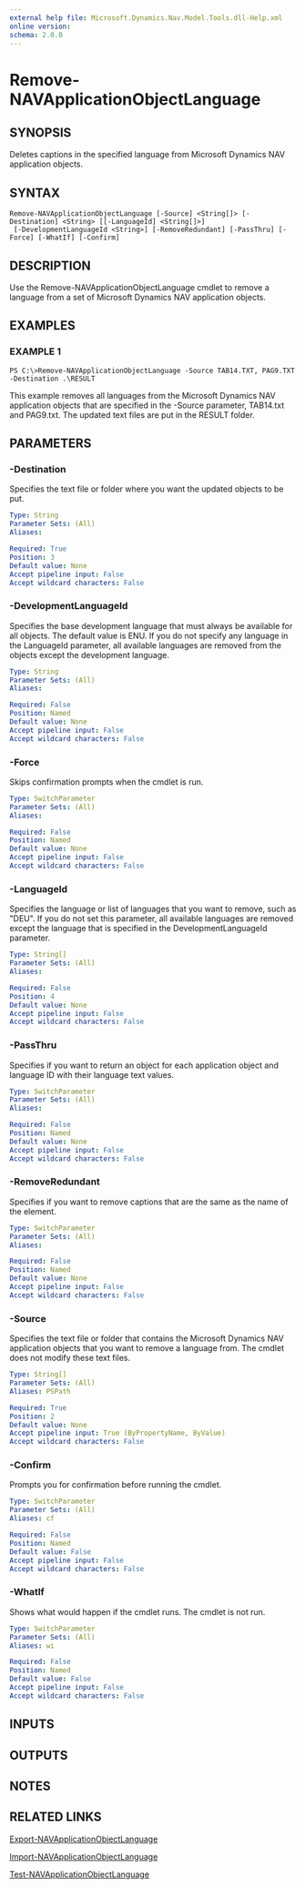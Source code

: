 ```yaml
---
external help file: Microsoft.Dynamics.Nav.Model.Tools.dll-Help.xml
online version:
schema: 2.0.0
---
```


# Remove-NAVApplicationObjectLanguage

## SYNOPSIS
Deletes captions in the specified language from Microsoft Dynamics NAV application objects.

## SYNTAX

```
Remove-NAVApplicationObjectLanguage [-Source] <String[]> [-Destination] <String> [[-LanguageId] <String[]>]
 [-DevelopmentLanguageId <String>] [-RemoveRedundant] [-PassThru] [-Force] [-WhatIf] [-Confirm]
```

## DESCRIPTION
Use the Remove-NAVApplicationObjectLanguage cmdlet to remove a language from a set of Microsoft Dynamics NAV application objects.

## EXAMPLES

### EXAMPLE 1
```
PS C:\>Remove-NAVApplicationObjectLanguage -Source TAB14.TXT, PAG9.TXT -Destination .\RESULT
```

This example removes all languages from the Microsoft Dynamics NAV application objects that are specified in the -Source parameter, TAB14.txt and PAG9.txt.
The updated text files are put in the RESULT folder.

## PARAMETERS

### -Destination
Specifies the text file or folder where you want the updated objects to be put.

```yaml
Type: String
Parameter Sets: (All)
Aliases:

Required: True
Position: 3
Default value: None
Accept pipeline input: False
Accept wildcard characters: False
```

### -DevelopmentLanguageId
Specifies the base development language that must always be available for all objects.
The default value is ENU.
If you do not specify any language in the LanguageId parameter, all available languages are removed from the objects except the development language.

```yaml
Type: String
Parameter Sets: (All)
Aliases:

Required: False
Position: Named
Default value: None
Accept pipeline input: False
Accept wildcard characters: False
```

### -Force
Skips confirmation prompts when the cmdlet is run.

```yaml
Type: SwitchParameter
Parameter Sets: (All)
Aliases:

Required: False
Position: Named
Default value: None
Accept pipeline input: False
Accept wildcard characters: False
```

### -LanguageId
Specifies the language or list of languages that you want to remove, such as "DEU".
If you do not set this parameter, all available languages are removed except the language that is specified in the DevelopmentLanguageId parameter.

```yaml
Type: String[]
Parameter Sets: (All)
Aliases:

Required: False
Position: 4
Default value: None
Accept pipeline input: False
Accept wildcard characters: False
```

### -PassThru
Specifies if you want to return an object for each application object and language ID with their language text values.

```yaml
Type: SwitchParameter
Parameter Sets: (All)
Aliases:

Required: False
Position: Named
Default value: None
Accept pipeline input: False
Accept wildcard characters: False
```

### -RemoveRedundant
Specifies if you want to remove captions that are the same as the name of the element.

```yaml
Type: SwitchParameter
Parameter Sets: (All)
Aliases:

Required: False
Position: Named
Default value: None
Accept pipeline input: False
Accept wildcard characters: False
```

### -Source
Specifies the text file or folder that contains the Microsoft Dynamics NAV application objects that you want to remove a language from.
The cmdlet does not modify these text files.

```yaml
Type: String[]
Parameter Sets: (All)
Aliases: PSPath

Required: True
Position: 2
Default value: None
Accept pipeline input: True (ByPropertyName, ByValue)
Accept wildcard characters: False
```

### -Confirm
Prompts you for confirmation before running the cmdlet.

```yaml
Type: SwitchParameter
Parameter Sets: (All)
Aliases: cf

Required: False
Position: Named
Default value: False
Accept pipeline input: False
Accept wildcard characters: False
```

### -WhatIf
Shows what would happen if the cmdlet runs.
The cmdlet is not run.

```yaml
Type: SwitchParameter
Parameter Sets: (All)
Aliases: wi

Required: False
Position: Named
Default value: False
Accept pipeline input: False
Accept wildcard characters: False
```

## INPUTS

## OUTPUTS

## NOTES

## RELATED LINKS
[Export-NAVApplicationObjectLanguage](Export-NAVApplicationObjectLanguage.md)  

[Import-NAVApplicationObjectLanguage](Import-NAVApplicationObjectLanguage.md)  

[Test-NAVApplicationObjectLanguage](Test-NAVApplicationObjectLanguage.md)
